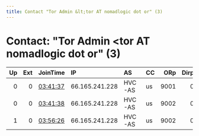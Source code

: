```yaml
---
title: Contact "Tor Admin &lt;tor AT nomadlogic dot or" (3)
---
```


# Contact: "Tor Admin &lt;tor AT nomadlogic dot or" (3)

|   Up |   Ext | JoinTime                                                                                              | IP             | AS     | CC   |   ORp |   Dirp | OS   | Version   | Nickname   |   eFamMembers |
|-----:|------:|:------------------------------------------------------------------------------------------------------|:---------------|:-------|:-----|------:|-------:|:-----|:----------|:-----------|--------------:|
|    0 |     0 | [03:41:37](https://nusenu.github.io/OrNetStats/w/relay/03F1A1C8E149135C51847C12540E4AEF5AABC760.html) | 66.165.241.228 | HVC-AS | us   |  9001 |      0 | BSD  | 0.4.7.13  | kibble     |             1 |
|    0 |     0 | [03:41:38](https://nusenu.github.io/OrNetStats/w/relay/4C593BA661FE9A7E666C4B287C34F1C6317C9177.html) | 66.165.241.228 | HVC-AS | us   |  9002 |      0 | BSD  | 0.4.7.13  | skibble    |             1 |
|    1 |     0 | [03:56:26](https://nusenu.github.io/OrNetStats/w/relay/B2D0823FE5F9047C292B0412603F4801BCCABD07.html) | 66.165.241.228 | HVC-AS | us   |  9002 |      0 | BSD  | 0.4.7.13  | skibble    |             2 |
